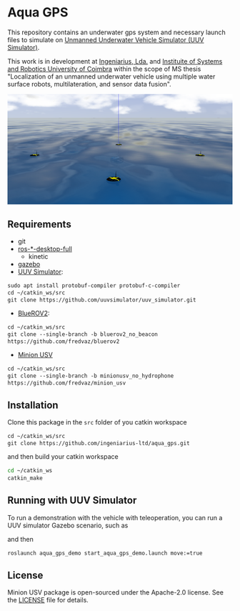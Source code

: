 # Aqua GPS

This repository contains an underwater gps system and necessary launch files to
simulate on [Unmanned Underwater Vehicle Simulator (UUV Simulator)](https://github.com/uuvsimulator/uuv_simulator).

This work is in development at [Ingeniarius, Lda.](http://ingeniarius.pt/) and [Instituite of Systems and Robotics University of Coimbra](https://www.isr.uc.pt/) within the scope of MS thesis "Localization of an unmanned underwater vehicle using multiple water surface robots, multilateration, and sensor data fusion".

<p align="center">
  <img src="doc/imgs/aqua_gps4.png">
</p>


## Requirements

- git
- [ros-\*-desktop-full](http://wiki.ros.org/ROS/Installation)
  - kinetic
- [gazebo](http://gazebosim.org)
- [UUV Simulator](https://uuvsimulator.github.io/installation.html):

```
sudo apt install protobuf-compiler protobuf-c-compiler
cd ~/catkin_ws/src
git clone https://github.com/uuvsimulator/uuv_simulator.git
```

- [BlueROV2](https://github.com/fredvaz/bluerov2/tree/bluerov2_no_beacon):

```
cd ~/catkin_ws/src
git clone --single-branch -b bluerov2_no_beacon https://github.com/fredvaz/bluerov2
```

- [Minion USV](https://github.com/fredvaz/minion_usv/tree/minionusv_no_hydrophone)

```
cd ~/catkin_ws/src
git clone --single-branch -b minionusv_no_hydrophone https://github.com/fredvaz/minion_usv
```



## Installation 

Clone this package in the `src` folder of you catkin workspace

```
cd ~/catkin_ws/src
git clone https://github.com/ingeniarius-ltd/aqua_gps.git
```

and then build your catkin workspace

```bash
cd ~/catkin_ws
catkin_make
```

## Running with UUV Simulator

To run a demonstration with the vehicle with teleoperation, you can run a UUV
simulator Gazebo scenario, such as

and then

```bash
roslaunch aqua_gps_demo start_aqua_gps_demo.launch move:=true 
```

## License

Minion USV package is open-sourced under the Apache-2.0 license. See the
[LICENSE](LICENSE) file for details.
